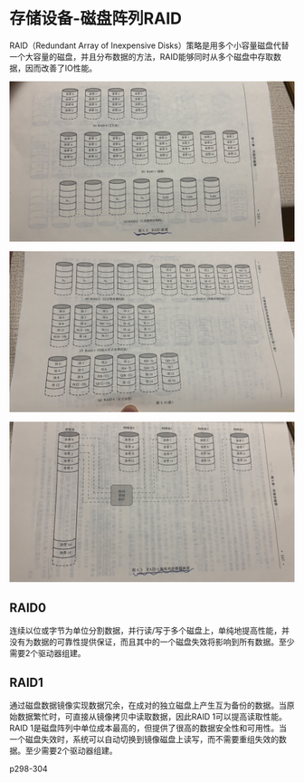 ﻿# 存储设备-磁盘阵列RAID

RAID（Redundant Array of Inexpensive Disks）策略是用多个小容量磁盘代替一个大容量的磁盘，并且分布数据的方法，RAID能够同时从多个磁盘中存取数据，因而改善了IO性能。

![](https://raw.githubusercontent.com/yixy4app/images/picgo/202208272123967.jpg)

![](https://raw.githubusercontent.com/yixy4app/images/picgo/202208272123731.jpg)

![](https://raw.githubusercontent.com/yixy4app/images/picgo/202208272123020.jpg)

## RAID0 ##

连续以位或字节为单位分割数据，并行读/写于多个磁盘上，单纯地提高性能，并没有为数据的可靠性提供保证，而且其中的一个磁盘失效将影响到所有数据。至少需要2个驱动器组建。

## RAID1 ##

通过磁盘数据镜像实现数据冗余，在成对的独立磁盘上产生互为备份的数据。当原始数据繁忙时，可直接从镜像拷贝中读取数据，因此RAID 1可以提高读取性能。RAID 1是磁盘阵列中单位成本最高的，但提供了很高的数据安全性和可用性。当一个磁盘失效时，系统可以自动切换到镜像磁盘上读写，而不需要重组失效的数据。至少需要2个驱动器组建。



p298-304

